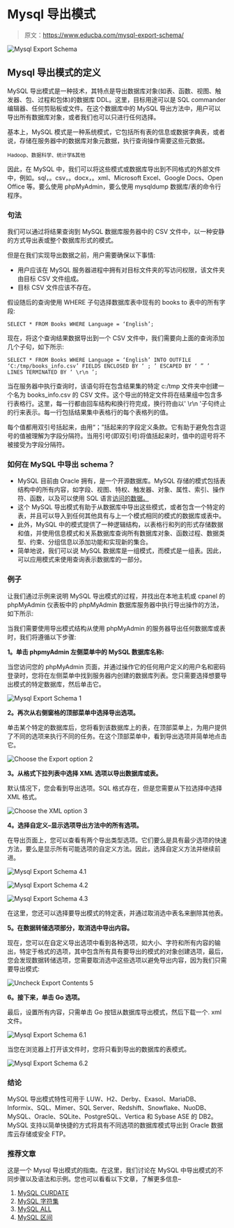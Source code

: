 # Mysql 导出模式

> 原文：<https://www.educba.com/mysql-export-schema/>

![Mysql Export Schema](img/dedfc78d2aa2161bfb40d34eef010ce4.png)



## Mysql 导出模式的定义

MySQL 导出模式是一种技术，其特点是导出数据库对象(如表、函数、视图、触发器、包、过程和包体)的数据库 DDL。这里，目标用途可以是 SQL commander 编辑器、任何剪贴板或文件。在这个数据库中的 MySQL 导出方法中，用户可以导出所有数据库对象，或者我们也可以只进行任何选择。

基本上，MySQL 模式是一种系统模式，它包括所有表的信息或数据字典表，或者说，存储在服务器中的数据库对象元数据，执行查询操作需要这些元数据。

<small>Hadoop、数据科学、统计学&其他</small>

因此，在 MySQL 中，我们可以将这些模式或数据库导出到不同格式的外部文件中，例如。sql，。csv，。docx，。xml、Microsoft Excel、Google Docs、Open Office 等。要么使用 phpMyAdmin，要么使用 mysqldump 数据库/表的命令行程序。

### 句法

我们可以通过将结果查询到 MySQL 数据库服务器中的 CSV 文件中，以一种安静的方式导出表或整个数据库形式的模式。

但是在我们实现导出数据之前，用户需要确保以下事情:

*   用户应该在 MySQL 服务器进程中拥有对目标文件夹的写访问权限，该文件夹由目标 CSV 文件组成。
*   目标 CSV 文件应该不存在。

假设随后的查询使用 WHERE 子句选择数据库表中现有的 books to 表中的所有字段:

`SELECT * FROM Books WHERE Language = ‘English’;`

现在，将这个查询结果数据导出到一个 CSV 文件中，我们需要向上面的查询添加几个子句，如下所示:

`SELECT * FROM Books WHERE Language = ‘English’
INTO OUTFILE ‘C:/tmp/books_info.csv’ FIELDS ENCLOSED BY ‘ ; ’ ESCAPED BY ‘ ” ’
LINES TERMINATED BY ‘ \r\n ’;`

当在服务器中执行查询时，该语句将在包含结果集的特定 c:/tmp 文件夹中创建一个名为 books_info.csv 的 CSV 文件。这个导出的特定文件将在结果组中包含多行表格行。这里，每一行都由回车结构和换行符完成，换行符由以' \r\n '子句终止的行来表示。每一行包括结果集中表格行的每个表格列的值。

每个值都用双引号括起来，由用“；”括起来的字段定义条款。它有助于避免包含逗号的值被理解为字段分隔符。当用引号(即双引号)将值括起来时，值中的逗号将不被接受为字段分隔符。

### 如何在 MySQL 中导出 schema？

*   MySQL 目前由 Oracle 拥有，是一个开源数据库。MySQL 存储的模式包括表结构中的所有内容，如字段、视图、特权、触发器、对象、属性、索引、操作符、函数，以及可以使用 SQL 语言[访问的数据。](https://www.educba.com/what-is-sql/)
*   这个 MySQL 导出模式有助于从数据库中导出这些模式，或者包含一个特定的表，并且可以导入到任何其他具有与上一个模式相同的模式的数据库或表中。
*   此外，MySQL 中的模式提供了一种逻辑结构，以表格行和列的形式存储数据和值，并使用信息模式和关系数据库查询所有数据库对象、函数过程、数据类型、约束、分组信息以添加功能和实现新的集合。
*   简单地说，我们可以说 MySQL 数据库是一组模式，而模式是一组表。因此，可以应用模式来使用查询表示数据库的一部分。

### 例子

让我们通过示例来说明 MySQL 导出模式的过程，并找出在本地主机或 cpanel 的 phpMyAdmin 仪表板中的 phpMyAdmin 数据库服务器中执行导出操作的方法，如下所示:

当我们需要使用导出模式结构从使用 phpMyAdmin 的服务器导出任何数据库或表时，我们将遵循以下步骤:

**1。单击 phpmyAdmin 左侧菜单中的 MySQL 数据库名称:**

当您访问您的 phpMyAdmin 页面，并通过操作它的任何用户定义的用户名和密码登录时，您将在左侧菜单中找到服务器内创建的数据库列表。您只需要选择想要导出模式的特定数据库，然后单击它。

![Mysql Export Schema 1](img/91e31db2b975617126a1df117ba0ca2a.png)



**2。再次从右侧窗格的顶部菜单中选择导出选项。**

单击某个特定的数据库后，您将看到该数据库上的表，在顶部菜单上，为用户提供了不同的选项来执行不同的任务。在这个顶部菜单中，看到导出选项并简单地点击它。

![Choose the Export option 2](img/0e4381fe4ae851aa49516f5c06862731.png)



**3。从格式下拉列表中选择 XML 选项以导出数据库或表。**

默认情况下，您会看到导出选项。SQL 格式存在，但是您需要从下拉选择中选择 XML 格式。

![Choose the XML option 3](img/90046035d6cce76fb24b3c44bb177a90.png)



**4。选择自定义–显示选项导出方法中的所有选项。**

在导出页面上，您可以查看有两个导出类型选项。它们要么是具有最少选项的快速方法，要么是显示所有可能选项的自定义方法。因此，选择自定义方法并继续前进。

![Mysql Export Schema 4.1](img/ad7a969f1a7e7e17b38cd4c388fa4f02.png)



![Mysql Export Schema 4.2](img/1cf27c232b52b9894f703d9370746ecf.png)



![Mysql Export Schema 4.3](img/9a06962b16569be178b12a3f39a6c30f.png)



在这里，您还可以选择要导出模式的特定表，并通过取消选中表名来删除其他表。

**5。在数据转储选项部分，取消选中导出内容。**

现在，您可以在自定义导出选项中看到各种选项，如大小、字符和所有内容的输出，特定于格式的选项，其中包含所有具有要导出的模式的对象创建选项，最后，您会发现数据转储选项，您需要取消选中这些选项以避免导出内容，因为我们只需要导出模式:

![Uncheck Export Contents 5](img/c35c5ead53569c76ee7234de48d4633d.png)



**6。接下来，单击 Go 选项。**

最后，设置所有内容，只需单击 Go 按钮从数据库导出模式，然后下载一个. xml 文件。

![Mysql Export Schema 6.1](img/1b8fb4e50d77b196c246d0f8b3c39d6e.png)



当您在浏览器上打开该文件时，您将只看到导出的数据库的表模式。

![Mysql Export Schema 6.2](img/eb6d9455511d7c2c7b1d3c976f4e7f5f.png)



### 结论

MySQL 导出模式特性可用于 LUW、H2、Derby、Exasol、MariaDB、Informix、SQL、Mimer、SQL Server、Redshift、Snowflake、NuoDB、MySQL、Oracle、SQLite、PostgreSQL、Vertica 和 Sybase ASE 的 DB2。MySQL 支持以简单快捷的方式将具有不同选项的数据库模式导出到 Oracle 数据库云存储或安全 FTP。

### 推荐文章

这是一个 Mysql 导出模式的指南。在这里，我们讨论在 MySQL 中导出模式的不同步骤以及语法和示例。您也可以看看以下文章，了解更多信息–

1.  [MySQL CURDATE](https://www.educba.com/mysql-curdate/)
2.  [MySQL 字符集](https://www.educba.com/mysql-character-set/)
3.  [MySQL ALL](https://www.educba.com/mysql-all/)
4.  [MySQL 区间](https://www.educba.com/mysql-interval/)





